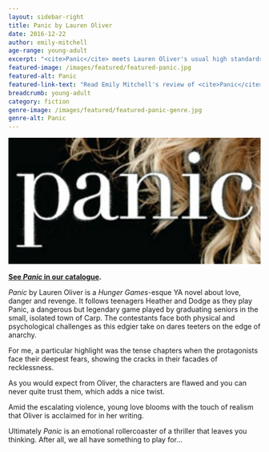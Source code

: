 ```yaml
---
layout: sidebar-right
title: Panic by Lauren Oliver
date: 2016-12-22
author: emily-mitchell
age-range: young-adult
excerpt: "<cite>Panic</cite> meets Lauren Oliver's usual high standards of characterisation and realism."
featured-image: /images/featured/featured-panic.jpg
featured-alt: Panic
featured-link-text: "Read Emily Mitchell's review of <cite>Panic</cite>, by Lauren Oliver."
breadcrumb: young-adult
category: fiction
genre-image: /images/featured/featured-panic-genre.jpg
genre-alt: Panic
---
```


![Panic](/images/featured/featured-panic.jpg)

**[See <cite>Panic</cite> in our catalogue](https://suffolk.spydus.co.uk/cgi-bin/spydus.exe/ENQ/OPAC/BIBENQ?BRN=1631468).**

<cite>Panic</cite> by Lauren Oliver is a <cite>Hunger Games</cite>-esque YA novel about love, danger and revenge. It follows teenagers Heather and Dodge as they play Panic, a dangerous but legendary game played by graduating seniors in the small, isolated town of Carp. The contestants face both physical and psychological challenges as this edgier take on dares teeters on the edge of anarchy.

For me, a particular highlight was the tense chapters when the protagonists face their deepest fears, showing the cracks in their facades of recklessness.

As you would expect from Oliver, the characters are flawed and you can never quite trust them, which adds a nice twist.

Amid the escalating violence, young love blooms with the touch of realism that Oliver is acclaimed for in her writing.

Ultimately <cite>Panic</cite> is an emotional rollercoaster of a thriller that leaves you thinking. After all, we all have something to play for...
